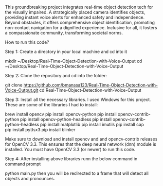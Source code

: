 This groundbreaking project integrates real-time object detection tech for the visually impaired. A strategically placed camera identifies objects, providing instant voice alerts for enhanced safety and independence. Beyond obstacles, it offers comprehensive object identification, promoting non-contact navigation for a dignified experience. Inclusive for all, it fosters a compassionate community, transforming societal norms.

How to run this code?

Step 1: Create a directory in your local machine and cd into it

mkdir ~/Desktop/Real-Time-Object-Detection-with-Voice-Output
cd ~/Desktop/Real-Time-Object-Detection-with-Voice-Output

Step 2: Clone the repository and cd into the folder:

git clone https://github.com/bmanasa123/Real-Time-Object-Detection-with-Voice-Output.git
cd Real-Time-Object-Detection-with-Voice-Output

Step 3: Install all the necessary libraries. I used Windows for this project. These are some of the libraries I had to install:

brew install opencv
pip install opencv-python
pip install opencv-contrib-python
pip install opencv-python-headless
pip install opencv-contrib-python-headless
pip install matplotlib
pip install imutils
pip install cap                
pip install pyttsx3
pip install blinker

Make sure to download and install opencv and and opencv-contrib releases for OpenCV 3.3. This ensures that the deep neural network (dnn) module is installed. You must have OpenCV 3.3 (or newer) to run this code.

Step 4: After installing above libraries runn the below command in command prompt 

python main.py 
then you will be redirected to a frame that will detect all objects and pronounces.
